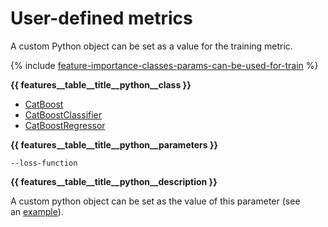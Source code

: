 # User-defined metrics

A custom Python object can be set as a value for the training metric.

{% include [feature-importance-classes-params-can-be-used-for-train](../_includes/work_src/reusage-common-phrases/classes-params-can-be-used-for-train.md) %}

**{{ features__table__title__python__class }}**
- [CatBoost](../concepts/python-reference_catboost.md)
- [CatBoostClassifier](../concepts/python-reference_catboostclassifier.md)
- [CatBoostRegressor](../concepts/python-reference_catboostregressor.md)


**{{ features__table__title__python__parameters }}**

`--loss-function`

**{{ features__table__title__python__description }}**

A custom python object can be set as the value of this parameter (see an [example](../concepts/python-usages-examples.md)).


